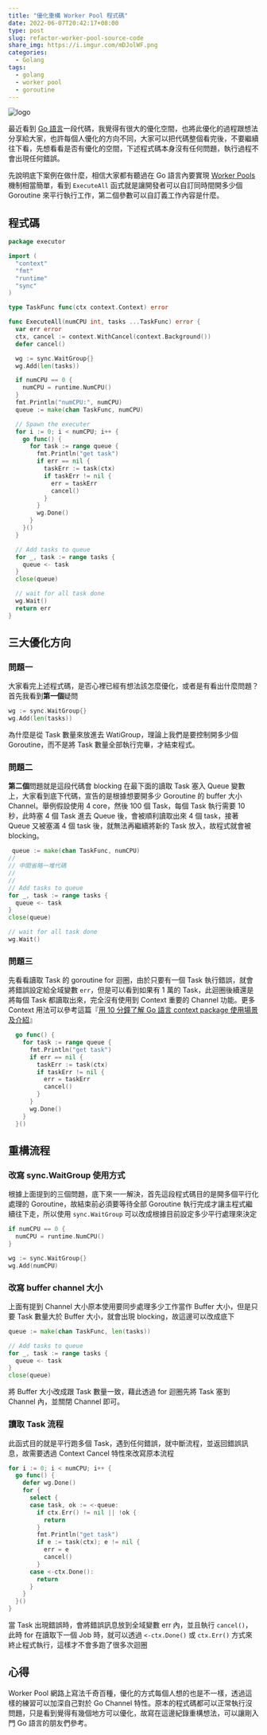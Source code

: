 ```yaml
---
title: "優化重構 Worker Pool 程式碼"
date: 2022-06-07T20:42:17+08:00
type: post
slug: refactor-worker-pool-source-code
share_img: https://i.imgur.com/mDJolWF.png
categories:
  - Golang
tags:
  - golang
  - worker pool
  - goroutine
---
```


![logo](https://i.imgur.com/mDJolWF.png)

最近看到 [Go 語言][1]一段代碼，我覺得有很大的優化空間，也將此優化的過程跟想法分享給大家，也許每個人優化的方向不同，大家可以把代碼整個看完後，不要繼續往下看，先想看看是否有優化的空間，下述程式碼本身沒有任何問題，執行過程不會出現任何錯誤。

先說明底下案例在做什麼，相信大家都有聽過在 Go 語言內要實現 [Worker Pools][2] 機制相當簡單，看到 `ExecuteAll` 函式就是讓開發者可以自訂同時間開多少個 Goroutine 來平行執行工作，第二個參數可以自訂義工作內容是什麼。

[1]:https://go.dev
[2]:https://gobyexample.com/worker-pools

<!--more-->

## 程式碼

```go
package executor

import (
  "context"
  "fmt"
  "runtime"
  "sync"
)

type TaskFunc func(ctx context.Context) error

func ExecuteAll(numCPU int, tasks ...TaskFunc) error {
  var err error
  ctx, cancel := context.WithCancel(context.Background())
  defer cancel()

  wg := sync.WaitGroup{}
  wg.Add(len(tasks))

  if numCPU == 0 {
    numCPU = runtime.NumCPU()
  }
  fmt.Println("numCPU:", numCPU)
  queue := make(chan TaskFunc, numCPU)

  // Spawn the executer
  for i := 0; i < numCPU; i++ {
    go func() {
      for task := range queue {
        fmt.Println("get task")
        if err == nil {
          taskErr := task(ctx)
          if taskErr != nil {
            err = taskErr
            cancel()
          }
        }
        wg.Done()
      }
    }()
  }

  // Add tasks to queue
  for _, task := range tasks {
    queue <- task
  }
  close(queue)

  // wait for all task done
  wg.Wait()
  return err
}
```

## 三大優化方向

### 問題一

大家看完上述程式碼，是否心裡已經有想法該怎麼優化，或者是有看出什麼問題？首先我看到**第一個**疑問

```go
wg := sync.WaitGroup{}
wg.Add(len(tasks))
```

為什麼是從 Task 數量來放進去 WatiGroup，理論上我們是要控制開多少個 Goroutine，而不是將 Task 數量全部執行完畢，才結束程式。

### 問題二

**第二個**問題就是這段代碼會 blocking 在最下面的讀取 Task 塞入 Queue 變數上，大家看到底下代碼，宣告的是根據想要開多少 Goroutine 的 buffer 大小 Channel。舉例假設使用 4 core，然後 100 個 Task，每個 Task 執行需要 10 秒，此時塞 4 個 Task 進去 Queue 後，會被順利讀取出來 4 個 task，接著 Queue 又被塞滿 4 個 task 後，就無法再繼續將新的 Task 放入，故程式就會被 blocking。

```go
 queue := make(chan TaskFunc, numCPU)
//
// 中間省略一堆代碼
//
//
// Add tasks to queue
for _, task := range tasks {
  queue <- task
}
close(queue)

// wait for all task done
wg.Wait()
```

### 問題三

先看看讀取 Task 的 goroutine for 迴圈，由於只要有一個 Task 執行錯誤，就會將錯誤設定給全域變數 `err`，但是可以看到如果有 1 萬的 Task，此迴圈後續還是將每個 Task 都讀取出來，完全沒有使用到 Context 重要的 Channel 功能。更多 Context 用法可以參考這篇『[用 10 分鐘了解 Go 語言 context package 使用場景及介紹][31]』

[31]:https://blog.wu-boy.com/2020/05/understant-golang-context-in-10-minutes/

```go
  go func() {
    for task := range queue {
      fmt.Println("get task")
      if err == nil {
        taskErr := task(ctx)
        if taskErr != nil {
          err = taskErr
          cancel()
        }
      }
      wg.Done()
    }
  }()
```

## 重構流程

### 改寫 sync.WaitGroup 使用方式

根據上面提到的三個問題，底下來一一解決，首先這段程式碼目的是開多個平行化處理的 Goroutine，故結束前必須要等待全部 Goroutine 執行完成才讓主程式繼續往下走，所以使用 `sync.WaitGroup` 可以改成根據目前設定多少平行處理來決定

```go
if numCPU == 0 {
  numCPU = runtime.NumCPU()
}

wg := sync.WaitGroup{}
wg.Add(numCPU)
```

### 改寫 buffer channel 大小

上面有提到 Channel 大小原本使用要同步處理多少工作當作 Buffer 大小，但是只要 Task 數量大於 Buffer 大小，就會出現 blocking，故這邊可以改成底下

```go
queue := make(chan TaskFunc, len(tasks))

// Add tasks to queue
for _, task := range tasks {
  queue <- task
}
close(queue)
```

將 Buffer 大小改成跟 Task 數量一致，藉此透過 for 迴圈先將 Task 塞到 Channel 內，並關閉 Channel 即可。

### 讀取 Task 流程

此函式目的就是平行跑多個 Task，遇到任何錯誤，就中斷流程，並返回錯誤訊息，故需要透過 Context Cancel 特性來改寫原本流程

```go
for i := 0; i < numCPU; i++ {
  go func() {
    defer wg.Done()
    for {
      select {
      case task, ok := <-queue:
        if ctx.Err() != nil || !ok {
          return
        }
        fmt.Println("get task")
        if e := task(ctx); e != nil {
          err = e
          cancel()
        }
      case <-ctx.Done():
        return
      }
    }
  }()
}
```

當 Task 出現錯誤時，會將錯誤訊息放到全域變數 err 內，並且執行 `cancel()`，此時 for 在讀取下一個 Job 時，就可以透過 `<-ctx.Done()` 或 `ctx.Err()` 方式來終止程式執行，這樣才不會多跑了很多次迴圈

## 心得

Worker Pool 網路上寫法千奇百種，優化的方式每個人想的也是不一樣，透過這樣的練習可以加深自己對於 Go Channel 特性。原本的程式碼都可以正常執行沒問題，只是看到覺得有幾個地方可以優化，故寫在這邊紀錄重構想法，可以讓剛入門 Go 語言的朋友們參考。
